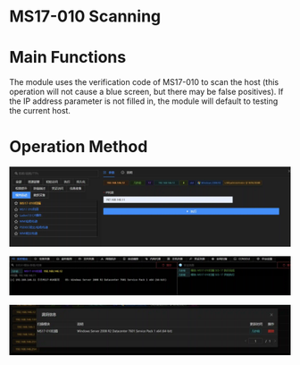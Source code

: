 # MS17-010 Scanning

# Main Functions
The module uses the verification code of MS17-010 to scan the host (this operation will not cause a blue screen, but there may be false positives). If the IP address parameter is not filled in, the module will default to testing the current host.

# Operation Method
![](img\LateralMovement_ExploitationOfRemoteServices_AuxiliaryMs17010\1.webp)

![](img\LateralMovement_ExploitationOfRemoteServices_AuxiliaryMs17010\2.webp)

![](img\LateralMovement_ExploitationOfRemoteServices_AuxiliaryMs17010\3.webp)